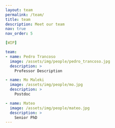 ```yaml
---
layout: team
permalink: /team/
title: team
description: Meet our team
nav: true
nav_order: 5

[WIP]

team:
- name: Pedro Trancoso
  image: /assets/img/people/pedro_trancoso.jpg
  description: >
    Professor Description

- name: Mo Maleki
  image: /assets/img/people/mo.jpg
  description: >
    Postdoc

- name: Mateo
  image: /assets/img/people/mateo.jpg
  description: >
    Senior PhD
---
```


